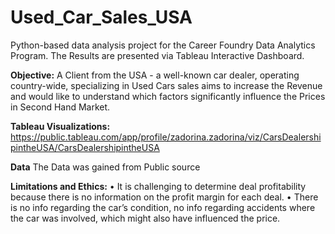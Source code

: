 # Used_Car_Sales_USA
Python-based data analysis project for the Career Foundry Data Analytics Program. The Results are presented via Tableau Interactive Dashboard.


**Objective:** A Client from the USA  - a well-known car dealer, operating country-wide, specializing in Used Cars sales aims to increase the Revenue and would like to understand which factors significantly influence the Prices in Second Hand Market. 


**Tableau Visualizations:**
https://public.tableau.com/app/profile/zadorina.zadorina/viz/CarsDealershipintheUSA/CarsDealershipintheUSA

**Data**
The Data was gained from Public source 

**Limitations and Ethics:** 
•	It is challenging to determine deal profitability because there is no information on the profit margin for each deal.
•	There is no info regarding the car’s condition, no info regarding accidents where the car was involved, which might also have influenced the price.
